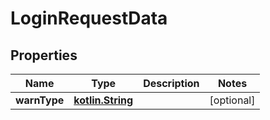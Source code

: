 # LoginRequestData

## Properties
Name | Type | Description | Notes
------------ | ------------- | ------------- | -------------
**warnType** | [**kotlin.String**](.md) |  |  [optional]
